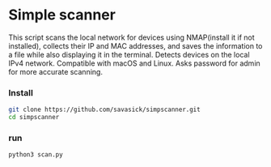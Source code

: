 # Simple scanner

This script scans the local network for devices using NMAP(install it if not installed), collects their IP and MAC addresses, and saves the information to a file while also displaying it in the terminal.
Detects devices on the local IPv4 network. Compatible with macOS and Linux. Asks password for admin for more accurate scanning.

### Install

```bash
git clone https://github.com/savasick/simpscanner.git
cd simpscanner
```


### run

```bash
python3 scan.py
```